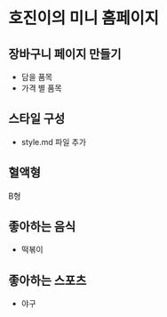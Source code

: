 # 호진이의 미니 홈페이지

## 장바구니 페이지 만들기

- 담을 품목
- 가격 별 품목

## 스타일 구성

- style.md 파일 추가

## 혈액형

B형

## 좋아하는 음식

- 떡볶이

## 좋아하는 스포츠

- 야구
